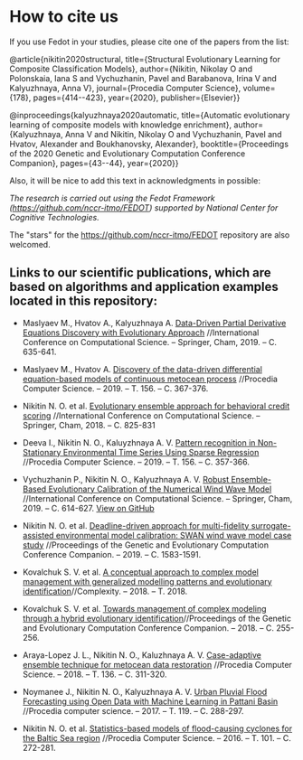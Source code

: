 # How to cite us

If you use Fedot in your studies, please cite one of the papers from the list:

@article{nikitin2020structural,
title={Structural Evolutionary Learning for Composite Classification Models}, author={Nikitin, Nikolay O and Polonskaia, Iana S and Vychuzhanin, Pavel and Barabanova, Irina V and Kalyuzhnaya, Anna V}, journal={Procedia Computer Science}, volume={178}, pages={414--423}, year={2020}, publisher={Elsevier}}

@inproceedings{kalyuzhnaya2020automatic,
title={Automatic evolutionary learning of composite models with knowledge enrichment}, author={Kalyuzhnaya, Anna V and Nikitin, Nikolay O and Vychuzhanin, Pavel and Hvatov, Alexander and Boukhanovsky, Alexander}, booktitle={Proceedings of the 2020 Genetic and Evolutionary Computation Conference Companion}, pages={43--44}, year={2020}}

Also, it will be nice to add this text in acknowledgments in possible:

*The research is carried out using the Fedot Framework (https://github.com/nccr-itmo/FEDOT) supported by National Center for Cognitive Technologies.*

The "stars" for the https://github.com/nccr-itmo/FEDOT repository are also welcomed.

## Links to our scientific publications, which are based on algorithms and application examples located in this repository:

* Maslyaev M., Hvatov A., Kalyuzhnaya A. [Data-Driven Partial Derivative Equations Discovery with Evolutionary Approach](https://www.researchgate.net/publication/333664933_Data-Driven_Partial_Derivative_Equations_Discovery_with_Evolutionary_Approach) //International Conference on Computational Science. – Springer, Cham, 2019. – С. 635-641.

* Maslyaev M., Hvatov A. [Discovery of the data-driven differential equation-based models of continuous metocean process](https://www.sciencedirect.com/science/article/pii/S1877050919311329) //Procedia Computer Science. – 2019. – Т. 156. – С. 367-376.

* Nikitin N. O. et al. [Evolutionary ensemble approach for behavioral credit scoring](https://www.researchgate.net/publication/325714407_Evolutionary_Ensemble_Approach_for_Behavioral_Credit_Scoring?_sg=mdIOU8V3dznIXWbudhKw29tyU8xmkYlpDKr0wO8RlfLyaYhwZBMGQBQwBZVbfxakx73iZwVKLR0e46o3XgAPR2Wmdbg) //International Conference on Computational Science. – Springer, Cham, 2018. – С. 825-831

* Deeva I., Nikitin N. O., Kaluyzhnaya A. V. [Pattern recognition in Non-Stationary Environmental Time Series Using Sparse Regression](https://www.researchgate.net/publication/336081847_Pattern_Recognition_in_Non-Stationary_Environmental_Time_Series_Using_Sparse_Regression)
//Procedia Computer Science. – 2019. – Т. 156. – С. 357-366.

* Vychuzhanin P., Nikitin N. O., Kalyuzhnaya A. V. [Robust Ensemble-Based Evolutionary Calibration of the Numerical Wind Wave Model](https://www.researchgate.net/publication/333665595_Robust_Ensemble-Based_Evolutionary_Calibration_of_the_Numerical_Wind_Wave_Model)
 //International Conference on Computational Science. – Springer, Cham, 2019. – С. 614-627. [View on GitHub](https://github.com/ITMO-NSS-team/Deadline-driven-surrogate-optimisation)

* Nikitin N. O. et al. [Deadline-driven approach for multi-fidelity surrogate-assisted environmental model calibration: SWAN wind wave model case study](https://dl.acm.org/doi/abs/10.1145/3319619.3326876) //Proceedings of the Genetic and Evolutionary Computation Conference Companion. – 2019. – С. 1583-1591. 

* Kovalchuk S. V. et al. [A conceptual approach to complex model management with generalized modelling patterns and evolutionary identification](https://www.hindawi.com/journals/complexity/2018/5870987)//Complexity. – 2018. – Т. 2018.

* Kovalchuk S. V. et al. [Towards management of complex modeling through a hybrid evolutionary identification](https://dl.acm.org/doi/abs/10.1145/3205651.3205751)//Proceedings of the Genetic and Evolutionary Computation Conference Companion. – 2018. – С. 255-256.

* Araya-Lopez J. L., Nikitin N. O., Kaluzhnaya A. V. [Case-adaptive ensemble technique for metocean data restoration](https://www.researchgate.net/publication/327901758_Case-adaptive_ensemble_technique_for_met-ocean_data_restoration) //Procedia Computer Science. – 2018. – Т. 136. – С. 311-320.

* Noymanee J., Nikitin N. O., Kalyuzhnaya A. V. [Urban Pluvial Flood Forecasting using Open Data with Machine Learning in Pattani Basin](https://www.researchgate.net/publication/321459341_Urban_Pluvial_Flood_Forecasting_using_Open_Data_with_Machine_Learning_Techniques_in_Pattani_Basin) //Procedia computer science. – 2017. – Т. 119. – С. 288-297.

* Nikitin N. O. et al. [Statistics-based models of flood-causing cyclones for the Baltic Sea region](https://www.sciencedirect.com/science/article/pii/S1877050916326990) //Procedia Computer Science. – 2016. – Т. 101. – С. 272-281.
